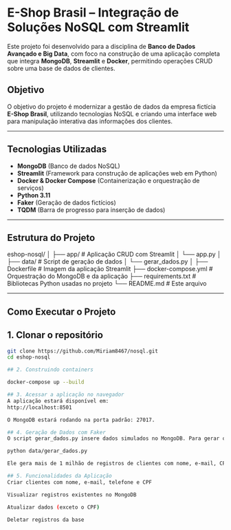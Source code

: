 # E-Shop Brasil – Integração de Soluções NoSQL com Streamlit

Este projeto foi desenvolvido para a disciplina de **Banco de Dados Avançado e Big Data**, com foco na construção de uma aplicação completa que integra **MongoDB**, **Streamlit** e **Docker**, permitindo operações CRUD sobre uma base de dados de clientes.

## Objetivo

O objetivo do projeto é modernizar a gestão de dados da empresa fictícia **E-Shop Brasil**, utilizando tecnologias NoSQL e criando uma interface web para manipulação interativa das informações dos clientes.

---

## Tecnologias Utilizadas

- **MongoDB** (Banco de dados NoSQL)
- **Streamlit** (Framework para construção de aplicações web em Python)
- **Docker & Docker Compose** (Containerização e orquestração de serviços)
- **Python 3.11**
- **Faker** (Geração de dados fictícios)
- **TQDM** (Barra de progresso para inserção de dados)

---

## Estrutura do Projeto

eshop-nosql/
│
├── app/ # Aplicação CRUD com Streamlit
│ └── app.py
│
├── data/ # Script de geração de dados
│ └── gerar_dados.py
│
├── Dockerfile # Imagem da aplicação Streamlit
├── docker-compose.yml # Orquestração do MongoDB e da aplicação
├── requirements.txt # Bibliotecas Python usadas no projeto
└── README.md # Este arquivo


---

## Como Executar o Projeto

## 1. Clonar o repositório

```bash
git clone https://github.com/Miriam8467/nosql.git
cd eshop-nosql

## 2. Construindo containers

docker-compose up --build

## 3. Acessar a aplicação no navegador
A aplicação estará disponível em:
http://localhost:8501

O MongoDB estará rodando na porta padrão: 27017.

## 4. Geração de Dados com Faker
O script gerar_dados.py insere dados simulados no MongoDB. Para gerar os dados:

python data/gerar_dados.py

Ele gera mais de 1 milhão de registros de clientes com nome, e-mail, CPF e telefone.

## 5. Funcionalidades da Aplicação
Criar clientes com nome, e-mail, telefone e CPF

Visualizar registros existentes no MongoDB

Atualizar dados (exceto o CPF)

Deletar registros da base
